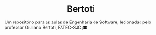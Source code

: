 <div align="center">
  <h1>Bertoti</h1>
</div>

Um repositório para as aulas de Engenharia de Software, lecionadas pelo professor Giuliano Bertoti, FATEC-SJC 🎓
